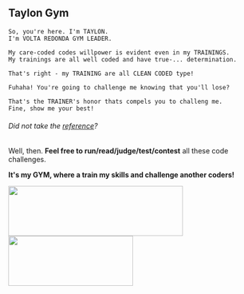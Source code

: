 ## Taylon Gym

```
So, you're here. I'm TAYLON.
I'm VOLTA REDONDA GYM LEADER.

My care-coded codes willpower is evident even in my TRAININGS.
My trainings are all well coded and have true-... determination.

That's right - my TRAINING are all CLEAN CODED type!

Fuhaha! You're going to challenge me knowing that you'll lose?

That's the TRAINER's honor thats compels you to challeng me.
Fine, show me your best!
```

###### Did not take the [reference](https://www.youtube.com/watch?v=jp4BKcFIfB0 "Hope this does not kill my professionalism")?



Well, then. **Feel free to run/read/judge/test/contest** all these code challenges.

**It's my GYM, where a train my skills and challenge another coders!**

<div>
	<img src="http://letscode-academy.com/wp-content/uploads/2017/06/logo-horizontal-01.png" 
		     width="350" height="100" marginBottom="-20"/>
	<img src="https://pngimage.net/wp-content/uploads/2018/06/gotta-catch-em-all-png-5.png" width="250" height="100" />
</div>
